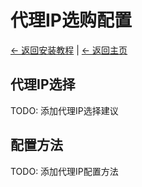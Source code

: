 # 代理IP选购配置

[← 返回安装教程](README.md) | [← 返回主页](../README.md)

## 代理IP选择

TODO: 添加代理IP选择建议

## 配置方法

TODO: 添加代理IP配置方法